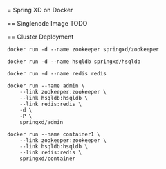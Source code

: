 = Spring XD on Docker

== Singlenode Image
TODO

== Cluster Deployment


```
docker run -d --name zookeeper springxd/zookeeper
```

```
docker run -d --name hsqldb springxd/hsqldb
```

```
docker run -d --name redis redis
```

```
docker run --name admin \
	--link zookeeper:zookeeper \
	--link hsqldb:hsqldb \
	--link redis:redis \
	-d \
	-P \
	springxd/admin
```

```
docker run --name container1 \
	--link zookeeper:zookeeper \
	--link hsqldb:hsqldb \
	--link redis:redis \
	springxd/container
```